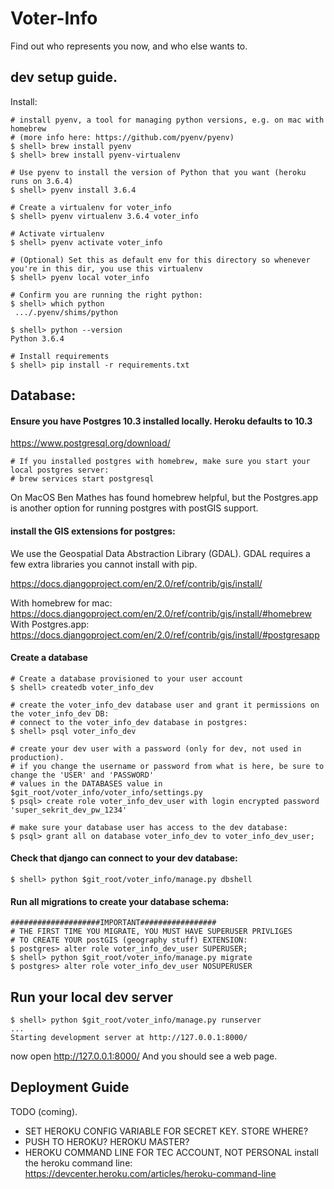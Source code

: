 # Voter-Info
Find out who represents you now, and who else wants to.


## dev setup guide.

Install:

    # install pyenv, a tool for managing python versions, e.g. on mac with homebrew
    # (more info here: https://github.com/pyenv/pyenv)
    $ shell> brew install pyenv
    $ shell> brew install pyenv-virtualenv

    # Use pyenv to install the version of Python that you want (heroku runs on 3.6.4)
    $ shell> pyenv install 3.6.4

    # Create a virtualenv for voter_info
    $ shell> pyenv virtualenv 3.6.4 voter_info

    # Activate virtualenv
    $ shell> pyenv activate voter_info

    # (Optional) Set this as default env for this directory so whenever you're in this dir, you use this virtualenv
    $ shell> pyenv local voter_info

    # Confirm you are running the right python:
    $ shell> which python
     .../.pyenv/shims/python

    $ shell> python --version
    Python 3.6.4

    # Install requirements
    $ shell> pip install -r requirements.txt



## Database:

#### Ensure you have Postgres 10.3 installed locally. Heroku defaults to 10.3

https://www.postgresql.org/download/

    # If you installed postgres with homebrew, make sure you start your local postgres server:
    # brew services start postgresql

On MacOS Ben Mathes has found homebrew helpful, but the Postgres.app is another option for running postgres with postGIS support.


#### install the GIS extensions for postgres:

We use the Geospatial Data Abstraction Library (GDAL). GDAL requires a few extra libraries
you cannot install with pip.

https://docs.djangoproject.com/en/2.0/ref/contrib/gis/install/

With homebrew for mac: https://docs.djangoproject.com/en/2.0/ref/contrib/gis/install/#homebrew
With Postgres.app: https://docs.djangoproject.com/en/2.0/ref/contrib/gis/install/#postgresapp


#### Create a database

    # Create a database provisioned to your user account
    $ shell> createdb voter_info_dev

    # create the voter_info_dev database user and grant it permissions on the voter_info_dev DB:
    # connect to the voter_info_dev database in postgres:
    $ shell> psql voter_info_dev

    # create your dev user with a password (only for dev, not used in production).
    # if you change the username or password from what is here, be sure to change the 'USER' and 'PASSWORD'
    # values in the DATABASES value in $git_root/voter_info/voter_info/settings.py
    $ psql> create role voter_info_dev_user with login encrypted password 'super_sekrit_dev_pw_1234'

    # make sure your database user has access to the dev database:
    $ psql> grant all on database voter_info_dev to voter_info_dev_user;

#### Check that django can connect to your dev database:

    $ shell> python $git_root/voter_info/manage.py dbshell

#### Run all migrations to create your database schema:

    ####################IMPORTANT#################
    # THE FIRST TIME YOU MIGRATE, YOU MUST HAVE SUPERUSER PRIVLIGES
    # TO CREATE YOUR postGIS (geography stuff) EXTENSION:
    $ postgres> alter role voter_info_dev_user SUPERUSER;
    $ shell> python $git_root/voter_info/manage.py migrate
    $ postgres> alter role voter_info_dev_user NOSUPERUSER



## Run your local dev server

    $ shell> python $git_root/voter_info/manage.py runserver
    ...
    Starting development server at http://127.0.0.1:8000/


now open http://127.0.0.1:8000/ And you should see a web page.



## Deployment Guide

TODO (coming).

* SET HEROKU CONFIG VARIABLE FOR SECRET KEY. STORE WHERE?
* PUSH TO HEROKU? HEROKU MASTER?
* HEROKU COMMAND LINE FOR TEC ACCOUNT, NOT PERSONAL
   install the heroku command line:
   https://devcenter.heroku.com/articles/heroku-command-line
